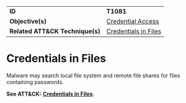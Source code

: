 |||
|---------|------------------------|
|**ID**|**T1081**|
|**Objective(s)**|[Credential Access](https://github.com/MBCProject/mbc-markdown/tree/master/credential-access)|
|**Related ATT&CK Technique(s)**|[Credentials in Files](https://attack.mitre.org/techniques/T1081/)|

Credentials in Files
====================
Malware may search local file system and remote file shares for files containing passwords.

**See ATT&CK:** [**Credentials in Files**](https://attack.mitre.org/techniques/T1081/).